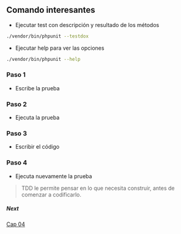 Comando interesantes
--------------------

* Ejecutar test con descripción y resultado de los métodos 

```bash
./vendor/bin/phpunit --testdox
```

* Ejecutar help para ver las opciones
```bash
./vendor/bin/phpunit --help
```

### Paso 1
* Escribe la prueba
### Paso 2
* Ejecuta la prueba
### Paso 3
* Escribir el código
### Paso 4
* Ejecuta nuevamente la prueba

> TDD le permite pensar en lo que necesita construir, antes de comenzar a codificarlo.

##### Next
[Cap 04](https://symfonycasts.com/es/screencast/phpunit/tdd#play)